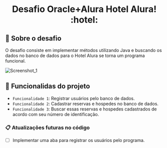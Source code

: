 <h1 align="center">Desafio Oracle+Alura Hotel Alura! :hotel: </h1>

## :rocket: Sobre o desafio 
O desafio consiste em implementar métodos utilizando Java e buscando os dados no banco de dados para o Hotel Alura se torna um programa funcional. 

![Screenshot_1](https://user-images.githubusercontent.com/103079820/193903565-7ad19f68-13a9-4958-916b-1711f7864ca7.png)

## :hammer: Funcionalidas do projeto
- `Funcionalidade 1`: Registrar usuários pelo banco de dados.
- `Funcionalidade 2`: Cadastrar reservas e hospedes no banco de dados.
- `Funcionalidade 3`: Buscar essas reservas e hospedes cadastrados de acordo com seu número de identificação.

### 📋 Atualizações futuras no código

- [ ] Implementar uma aba para registrar os usuários pelo programa.
